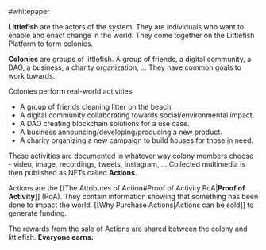 #whitepaper

**Littlefish** are the actors of the system. They are individuals who want to enable and enact change in the world. They come together on the Littlefish Platform to form colonies.

**Colonies** are groups of littlefish. A group of friends, a digital community, a DAO, a business, a charity organization, … They have common goals to work towards. 

Colonies perform real-world activities. 
- A group of friends cleaning litter on the beach. 
- A digital community collaborating towards social/environmental impact.
- A DAO creating blockchain solutions for a use case.
- A business announcing/developing/producing a new product. 
- A charity organizing a new campaign to build houses for those in need. 

These activities are documented in whatever way colony members choose - video, image, recordings, tweets, Instagram, … Collected multimedia is then published as NFTs called **Actions**.

Actions are the [[The Attributes of Action#Proof of Activity PoA|**Proof of Activity**]] (PoA). They contain information showing that something has been done to impact the world. [[Why Purchase Actions|Actions can be sold]] to generate funding. 

The rewards from the sale of Actions are shared between the colony and littlefish. **Everyone earns.**

